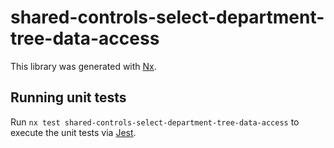 # shared-controls-select-department-tree-data-access

This library was generated with [Nx](https://nx.dev).

## Running unit tests

Run `nx test shared-controls-select-department-tree-data-access` to execute the unit tests via [Jest](https://jestjs.io).
